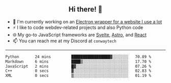 <h2 align="center">Hi there! 👋</h2>

- 🔭 I'm currently working on an [Electron wrapper for a website I use a lot](https://github.com/ConwayTech-Dev/MyPolyPlus)
- ⚡ I like to code webdev-related projects and also Python code
- 🌐 My go-to JavaScript frameworks are [Svelte](https://svelte.dev/), [Astro](https://astro.build/), and [React](https://react.dev/)
- 📫 You can reach me at my Discord at <code>conwaytech</code>

***

<!--START_SECTION:waka-->

```txt
Python       24 mins         █████████████████▓░░░░░░░   70.89 %
Markdown     6 mins          ████▒░░░░░░░░░░░░░░░░░░░░   17.70 %
JavaScript   2 mins          █▓░░░░░░░░░░░░░░░░░░░░░░░   07.26 %
C++          0 secs          ▓░░░░░░░░░░░░░░░░░░░░░░░░   02.83 %
XML          0 secs          ▒░░░░░░░░░░░░░░░░░░░░░░░░   01.19 %
```

<!--END_SECTION:waka-->
